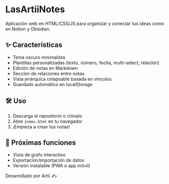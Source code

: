 # LasArtiiNotes

Aplicación web en HTML/CSS/JS para organizar y conectar tus ideas como en Notion y Obsidian.

## ✨ Características
- Tema oscuro minimalista
- Plantillas personalizadas (texto, número, fecha, multi-select, relación)
- Edición de notas en Markdown
- Sección de relaciones entre notas
- Vista jerárquica colapsable basada en vínculos
- Guardado automático en localStorage

## 🛠 Uso
1. Descarga el repositorio o clónalo
2. Abre `index.html` en tu navegador
3. ¡Empieza a crear tus notas!

## 🔮 Próximas funciones
- Vista de grafo interactivo
- Exportación/importación de datos
- Versión instalable (PWA o app móvil)

Desarrollado por Artii ✍️